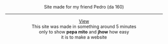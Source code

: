 <div align='center'>
 Site made for my friend Pedro (da 160)

  ---

  [View](https://alaanvv-pepa-mito.netlify.app/)  
  This site was made in something around 5 minutes  
  only to show **pepa mito** and **jhow** how easy  
  it is to make a website
</div>
